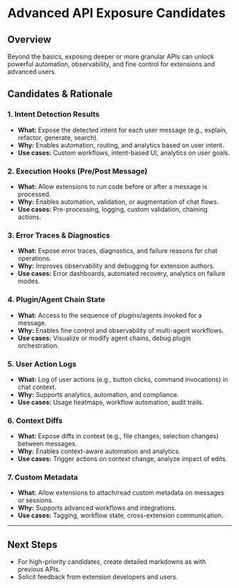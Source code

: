 # Advanced API Exposure Candidates

## Overview
Beyond the basics, exposing deeper or more granular APIs can unlock powerful automation, observability, and fine control for extensions and advanced users.

## Candidates & Rationale

### 1. Intent Detection Results
- **What:** Expose the detected intent for each user message (e.g., explain, refactor, generate, search).
- **Why:** Enables automation, routing, and analytics based on user intent.
- **Use cases:** Custom workflows, intent-based UI, analytics on user goals.

### 2. Execution Hooks (Pre/Post Message)
- **What:** Allow extensions to run code before or after a message is processed.
- **Why:** Enables automation, validation, or augmentation of chat flows.
- **Use cases:** Pre-processing, logging, custom validation, chaining actions.

### 3. Error Traces & Diagnostics
- **What:** Expose error traces, diagnostics, and failure reasons for chat operations.
- **Why:** Improves observability and debugging for extension authors.
- **Use cases:** Error dashboards, automated recovery, analytics on failure modes.

### 4. Plugin/Agent Chain State
- **What:** Access to the sequence of plugins/agents invoked for a message.
- **Why:** Enables fine control and observability of multi-agent workflows.
- **Use cases:** Visualize or modify agent chains, debug plugin orchestration.

### 5. User Action Logs
- **What:** Log of user actions (e.g., button clicks, command invocations) in chat context.
- **Why:** Supports analytics, automation, and compliance.
- **Use cases:** Usage heatmaps, workflow automation, audit trails.

### 6. Context Diffs
- **What:** Expose diffs in context (e.g., file changes, selection changes) between messages.
- **Why:** Enables context-aware automation and analytics.
- **Use cases:** Trigger actions on context change, analyze impact of edits.

### 7. Custom Metadata
- **What:** Allow extensions to attach/read custom metadata on messages or sessions.
- **Why:** Supports advanced workflows and integrations.
- **Use cases:** Tagging, workflow state, cross-extension communication.

---

## Next Steps
- For high-priority candidates, create detailed markdowns as with previous APIs.
- Solicit feedback from extension developers and users.

